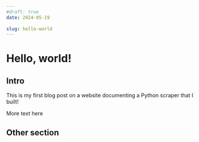 ```yaml
---
#draft: true 
date: 2024-05-19
 
slug: hello-world
---
```


# **Hello, world!**

## Intro

This is my first blog post on a website documenting a Python scraper that I built!

<!-- more -->

More text here

## Other section